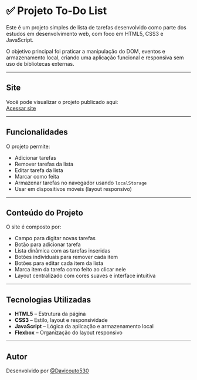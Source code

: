 # ✅ Projeto To-Do List

Este é um projeto simples de lista de tarefas desenvolvido como parte dos estudos em desenvolvimento web, com foco em HTML5, CSS3 e JavaScript.

O objetivo principal foi praticar a manipulação do DOM, eventos e armazenamento local, criando uma aplicação funcional e responsiva sem uso de bibliotecas externas.

---

## Site

Você pode visualizar o projeto publicado aqui:  
[Acessar site](https://davicouto530.github.io/To-Do-List/listaTarefas.html)

---

## Funcionalidades

O projeto permite:

-  Adicionar tarefas
-  Remover tarefas da lista
-  Editar tarefa da lista
-  Marcar como feita
-  Armazenar tarefas no navegador usando `localStorage`
-  Usar em dispositivos móveis (layout responsivo)

---

## Conteúdo do Projeto

O site é composto por:

- Campo para digitar novas tarefas
- Botão para adicionar tarefa
- Lista dinâmica com as tarefas inseridas
- Botões individuais para remover cada item
- Botões para editar cada item da lista
- Marca item da tarefa como feito ao clicar nele
- Layout centralizado com cores suaves e interface intuitiva

---

## Tecnologias Utilizadas

- **HTML5** – Estrutura da página
- **CSS3** – Estilo, layout e responsividade
- **JavaScript** – Lógica da aplicação e armazenamento local
- **Flexbox** – Organização do layout responsivo

---

## Autor

Desenvolvido por [@Davicouto530](https://github.com/Davicouto530)

